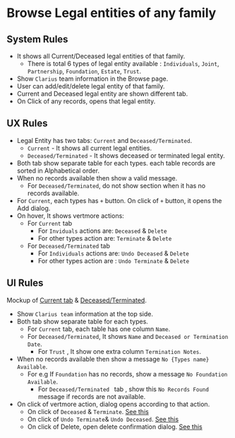 # Browse Legal entities of any family

## System Rules

- It shows all Current/Deceased legal entities of that family.
  - There is total 6 types of legal entity available : `Individuals`, `Joint`, `Partnership`, `Foundation`, `Estate`, `Trust`.
- Show `Clarius` team information in the Browse page.
- User can add/edit/delete legal entity of that family.
- Current and Deceased legal entity are shown different tab.
- On Click of any records, opens that legal entity.

## UX Rules

- Legal Entity has two tabs: `Current` and `Deceased/Terminated`.
  - `Current` - It shows all current legal entities.
  - `Deceased/Terminated` - It shows deceased or terminated legal entity.
- Both tab show separate table for each types. each table records are sorted in Alphabetical order. 
- When no records available then show a valid message.
  - For `Deceased/Terminated`, do not show section when it has no records available.
- For `Current`, each types has `+` button. On click of `+` button, it opens the Add dialog. 
- On hover, It shows vertmore actions:
  - For `Current` tab 
    - For `Inviduals` actions are: `Deceased` & `Delete`
    - For other types action are: `Terminate` & `Delete`
  - For `Deceased/Terminated`  tab
    - For `Individuals`  actions are: `Undo Deceased` & `Delete`
    - For other types action are : `Undo Terminate` & `Delete`

## UI Rules

Mockup of [Current tab](https://drive.google.com/file/d/1acrLWVFJpj6o-7YTirhyxf1lbw8XUuNa/view?usp=sharing) & [Deceased/Terminated](https://drive.google.com/file/d/1OW3zc6iH1H26c9CD_6sY6nUhqoH6cZ4B/view?usp=sharing).

- Show `Clarius team` information at the top side.
- Both tab show separate table for each types. 
  - For `Current` tab, each table has one column `Name`. 
  - For `Deceased/Terminated`, It shows `Name` and `Deceased or Termination Date`.
    - For `Trust` , It show one extra column `Termination Notes`.
- When no records available then show a message `No {Types name} Available`.
  - For e.g If `Foundation` has no records, show a message `No Foundation Available`.
    - For `Deceased/Terminated ` tab , show this `No Records Found` message if records are not available.
- On click of vertmore action, dialog opens according to that action.
  - On click of `Deceased` & `Terminate`. [See this](../legal-entities/deceased-terminated-legal-entity.md#browse-legal-entities-of-any-family)
  - On click of `Undo Terminate`& `Undo Deceased`. [See this](../legal-entities/deceased-terminated-legal-entity.md#browse-legal-entities-of-any-family)
  - On click of Delete, open delete confirmation dialog. [See this](../legal-entities/delete-legal-entity.md#browse-legal-entities-of-any-family)

